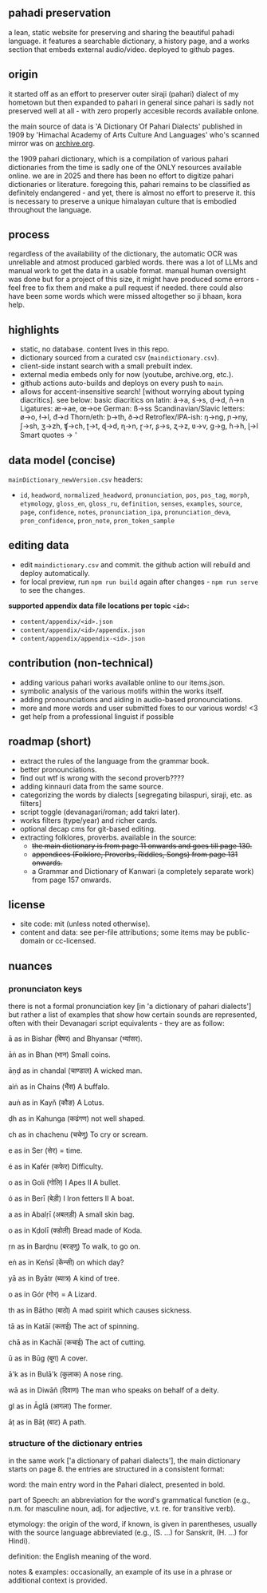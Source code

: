 ## pahadi preservation

a lean, static website for preserving and sharing the beautiful pahadi language. it features a searchable dictionary, a history page, and a works section that embeds external audio/video. deployed to github pages.

## origin
it started off as an effort to preserver outer siraji (pahari) dialect of my hometown but then expanded to pahari in general since pahari is sadly not preserved well at all - with zero properly accesible records available onlone.

the main source of data is 'A Dictionary Of Pahari Dialects' published in 1909 by 'Himachal Academy of Arts Culture And Languages' who's scanned mirror was on [archive.org](https://archive.org/details/in.ernet.dli.2015.223292/page/n11/mode/2up).

the 1909 pahari dictionary, which is a compilation of various pahari dictionaries from the time is sadly one of the ONLY resources available online. we are in 2025 and there has been no effort to digitize pahari dictionaries or literature. foregoing this, pahari remains to be classified as definitely endangered - and yet, there is almost no effort to preserve it. this is necessary to preserve a unique himalayan culture that is embodied throughout the language. 

## process
regardless of the availability of the dictionary, the automatic OCR was unreliable and atmost produced garbled words. there was a lot of LLMs and manual work to get the data in a usable format. manual human oversight was done but for a project of this size, it might have produced some errors - feel free to fix them and make a pull request if needed. there could also have been some words which were missed altogether so ji bhaan, kora help.

## highlights
- static, no database. content lives in this repo.
- dictionary sourced from a curated csv (`maindictionary.csv`).
- client-side instant search with a small prebuilt index.
- external media embeds only for now (youtube, archive.org, etc.).
- github actions auto-builds and deploys on every push to `main`.
- allows for accent-insensitive search! [without worrying about typing diacritics]. see below:
    basic diacritics on latin: á→a, ś→s, ḍ→d, ñ→n
    Ligatures: æ→ae, œ→oe
    German: ß→ss
    Scandinavian/Slavic letters: ø→o, ł→l, đ→d
    Thorn/eth: þ→th, ð→d
    Retroflex/IPA-ish: ŋ→ng, ɲ→ny, ʃ→sh, ʒ→zh, ʧ→ch, ʈ→t, ɖ→d, ɳ→n, ɽ→r, ʂ→s, ʐ→z, ʋ→v, ɡ→g, ɦ→h, ɭ→l
    Smart quotes → '



## data model (concise)
`mainDictionary_newVersion.csv` headers:
- `id`, `headword`, `normalized_headword`, `pronunciation`, `pos`, `pos_tag`, `morph`, `etymology`, `gloss_en`, `gloss_ru`, `definition`, `senses`, `examples`, `source`, `page`, `confidence`, `notes`, `pronunciation_ipa`, `pronunciation_deva`, `pron_confidence`, `pron_note`, `pron_token_sample`


## editing data
- edit `maindictionary.csv` and commit. the github action will rebuild and deploy automatically.
- for local preview, run `npm run build` again after changes - `npm run serve` to see the changes.

**supported appendix data file locations per topic `<id>`:**

- `content/appendix/<id>.json`
- `content/appendix/<id>/appendix.json`
- `content/appendix/appendix-<id>.json`

## contribution (non-technical)
- adding various pahari works available online to our items.json.
- symbolic analysis of the various motifs within the works itself.
- adding pronounciations and aiding in audio-based pronounciations.
- more and more words and user submitted fixes to our various words! <3 
- get help from a professional linguist if possible

## roadmap (short)
- extract the rules of the language from the grammar book.
- better pronounciations.
- find out wtf is wrong with the second proverb????
- adding kinnauri data from the same source.
- categorizing the words by dialects [segregating bilaspuri, siraji, etc. as filters]
- script toggle (devanagari/roman; add takri later).
- works filters (type/year) and richer cards.
- optional decap cms for git-based editing.
- extracting folklores, proverbs. available in the source:
    - ~~the main dictionary is from page 11 onwards and goes till page 130.~~
    - ~~appendices (Folklore, Proverbs, Riddles, Songs) from page 131 onwards.~~
    - a Grammar and Dictionary of Kanwari (a completely separate work) from page 157 onwards.

## license
- site code: mit (unless noted otherwise).
- content and data: see per-file attributions; some items may be public-domain or cc-licensed.


## nuances
### pronunciaton keys
there is not a formal pronunciation key [in 'a dictionary of pahari dialects'] but rather a list of examples that show how certain sounds are represented, often with their Devanagari script equivalents - they are as follow:

ā as in Bishar (बिषर) and Bhyansar (भ्यांसर).

āṅ as in Bhan (भान) Small coins.

āṇḍ as in chandal (चाण्डाल) A wicked man.

aiṅ as in Chains (भैंस) A buffalo.

auṅ as in Kayň (कौङ) A Lotus.

ḍh as in Kahunga (कढंगण) not well shaped.

ch as in chachenu (चचेणु) To cry or scream.

e as in Ser (सेर) = time.

é as in Kafér (कफेर) Difficulty.

o as in Goli (गोलि) I Apes II A bullet.

ó as in Berī (बेड़ी) I Iron fetters II A boat.

a as in Abalṛī (अबलड़ी) A small skin bag.

o as in Kḍolī (क्डोली) Bread made of Koda.

ṛn as in Barḍnu (बरड्णु) To walk, to go on.

eṅ as in Keṅsī (केंन्सी) on which day?

yā as in Byātr (ब्यात्र) A kind of tree.

o as in Gór (गोर) = A Lizard.

th as in Bātho (बाठो) A mad spirit which causes sickness.

tā as in Katāī (कताई) The act of spinning.

chā as in Kachāī (कचाई) The act of cutting.

ū as in Būg (बूग) A cover.

ā'k as in Bulā'k (कुलाक) A nose ring.

wā as in Diwāň (दिवाण) The man who speaks on behalf of a deity.

gl as in Āglā (आगला) The former.

āṭ as in Bāṭ (बाट) A path.

### structure of the dictionary entries
in the same work ['a dictionary of pahari dialects'], the main dictionary starts on page 8. the entries are structured in a consistent format:

word: the main entry word in the Pahari dialect, presented in bold.

part of Speech: an abbreviation for the word's grammatical function (e.g., n.m. for masculine noun, adj. for adjective, v.t. re. for transitive verb).

etymology: the origin of the word, if known, is given in parentheses, usually with the source language abbreviated (e.g., (S. ...) for Sanskrit, (H. ...) for Hindi).

definition: the English meaning of the word.

notes & examples: occasionally, an example of its use in a phrase or additional context is provided.